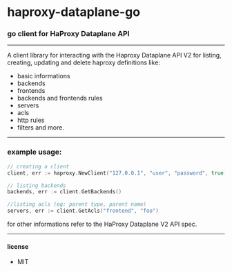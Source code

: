 # haproxy-dataplane-go
### go client for HaProxy Dataplane API

------------

A client library for interacting with the Haproxy Dataplane API V2 for 
listing, creating, updating and delete haproxy definitions like:

 - basic informations
 - backends
 - frontends
 -  backends and frontends rules
 -  servers
 - acls
 - http rules
 - filters
 and more.

------------

### example usage:

```go
// creating a client
client, err := haproxy.NewClient("127.0.0.1", "user", "password", true)

// listing backends
backends, err := client.GetBackends()

//listing acls (eg: parent type, parent name)
servers, err := client.GetAcls("frontend", "foo")
```

for other informations refer to the HaProxy Dataplane V2 API spec.

------------
#### license 
- MIT
